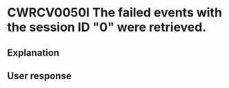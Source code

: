 # CWRCV0050I The failed events with the session ID "0" were retrieved.

## Explanation

## User response